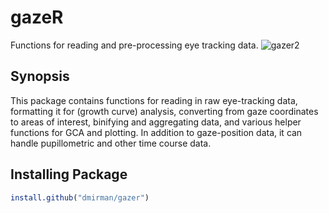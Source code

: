 # gazeR
Functions for reading and pre-processing eye tracking data.
![gazer2](https://user-images.githubusercontent.com/18429968/46034046-472caa80-c0c5-11e8-89c3-ff3f463a1868.jpeg)
## Synopsis

This package contains functions for reading in raw eye-tracking data, formatting it for (growth curve) analysis, converting from gaze coordinates to areas of interest, binifying and aggregating data, and various helper functions for GCA and plotting. In addition to gaze-position data, it can handle pupillometric and other time course data.

## Installing Package

``` r
install.github("dmirman/gazer")
``` 
